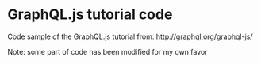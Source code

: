 GraphQL.js tutorial code
========================

Code sample of the GraphQL.js tutorial from: http://graphql.org/graphql-js/

Note: some part of code has been modified for my own favor
